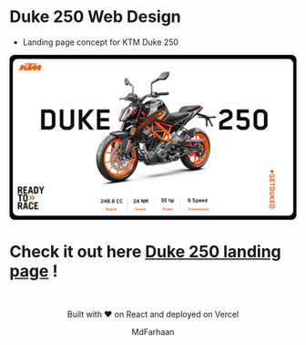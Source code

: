 # Duke 250 Web Design
- Landing page concept for KTM Duke 250

<img align="center" src="./src/components/assets/Duke-250-Webpage.png" alt="D">


# Check it out here [Duke 250 landing page](https://duke250.vercel.app) !
<br/>
<p align="center">
 Built with ❤️ on React and deployed on Vercel
</p>
<p align="center">
 MdFarhaan
</p>
